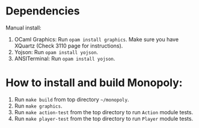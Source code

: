 # Dependencies
Manual install:
1. OCaml Graphics: Run `opam install graphics`. Make sure you have XQuartz (Check 3110 page for instructions).
2. Yojson: Run `opam install yojson`. 
3. ANSITerminal: Run `opam install yojson`.

# How to install and build Monopoly: 

1. Run `make build` from top directory `~/monopoly`. 
2. Run `make graphics`.
3. Run `make action-test` from the top directory to run `Action` module tests. 
4. Run `make player-test` from the top directory to run `Player` module tests. 